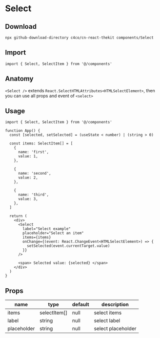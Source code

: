 # Select

## Download

```
npx github-download-directory c4co/cn-react-thekit components/Select
```

## Import

```tsx
import { Select, SelectItem } from '@/components'
```

## Anatomy

`<Select />` extends `React.SelectHTMLAttributes<HTMLSelectElement>`, then you can use all props and event of `<select>`

## Usage

```tsx
import { Select, SelectItem } from '@/components'

function App() {
  const [selected, setSelected] = (useState < number) | (string > 0)

  const items: SelectItem[] = [
    {
      name: 'first',
      value: 1,
    },

    {
      name: 'second',
      value: 2,
    },

    {
      name: 'third',
      value: 3,
    },
  ]

  return (
    <div>
      <Select
        label="Select example"
        placeholder="Select an item"
        items={items}
        onChange={(event: React.ChangeEvent<HTMLSelectElement>) => {
          setSelected(event.currentTarget.value)
        }}
      />

      <span> Selected value: {selected} </span>
    </div>
  )
}
```

## Props

| name        | type         | default | description        |
| ----------- | ------------ | ------- | ------------------ |
| items       | selectItem[] | null    | select items       |
| label       | string       | null    | select label       |
| placeholder | string       | null    | select placeholder |
